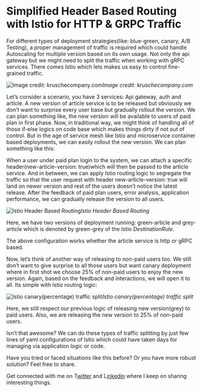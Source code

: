 
# Simplified Header Based Routing with Istio for HTTP & GRPC Traffic

For different types of deployment strategies(like: blue-green, canary, A/B Testing), a proper management of traffic is required which could handle Autoscaling for multiple version based on its own usage. Not only the api gateway but we might need to split the traffic when working with gRPC services. There comes Istio which lets makes us easy to control fine-grained traffic.

![Image credit: kruschecompany.com](https://cdn-images-1.medium.com/max/2560/1*CCmupPBL2caw1fgdzt6H4g.jpeg)*Image credit: kruschecompany.com*

Let’s consider a scenario, you have 3 services: Api gateway, auth and article. A new version of article service is to be released but obviously we don’t want to surprise every user base but gradually rollout the version. We can plan something like, the new version will be available to users of paid plan in first phase. Now, in traditional way, we might think of handling all of those if-else logics on code base which makes things dirty if not out of control. But in the age of service mesh like Istio and microservice container based deployments, we can easily rollout the new version. We can plan something like this:

When a user under paid plan login to the system, we can attach a specific header(new-article-version: true)which will then be passed to the article service. And in between, we can apply Istio routing logic to segregate the traffic so that the user request with header new-article-version: true will land on newer version and rest of the users doesn’t notice the latest release. After the feedback of paid plan users, error analysis, application performance, we can gradually release the version to all users.

![Istio Header Based Routing](https://cdn-images-1.medium.com/max/2000/1*uR13zJoZyWpiuMLW9b9jQw.png)*Istio Header Based Routing*

Here, we have two versions of deployment running: green-article and grey-article which is denoted by green-grey of the Istio *DestinationRule*.

The above configuration works whether the article service is http or gRPC based.

Now, let’s think of another way of releasing to non-paid users too. We still don’t want to give surprise to all those users but want canary deployment where in first shot we choose 25% of non-paid users to enjoy the new version. Again, based on the feedback and interactions, we will open it to all. Its simple with Istio routing logic:

![Istio canary(percentage) traffic split](https://cdn-images-1.medium.com/max/2000/1*6ZOY5v2mThr5GlNiH9xUJA.png)*Istio canary(percentage) traffic split*

Here, we still respect our previous logic of releasing new version(grey) to paid users. Also, we are releasing the new version to 25% of non-paid users.

Isn’t that awesome? We can do these types of traffic splitting by just few lines of yaml configurations of Istio which could have taken days for managing via application logic or code.

Have you tried or faced situations like this before? Or you have more robust solution? Feel free to share.

Get connected with me on T[witter](https://twitter.com/dwdRAJU) and L[inkedin](https://www.linkedin.com/in/dwdraju/) where I keep on sharing interesting things.
